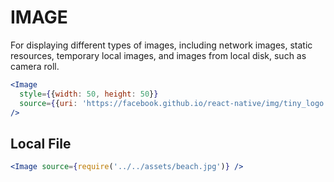 # IMAGE

For displaying different types of images, including network images, static resources, temporary local images, and images from local disk, such as camera roll.

```jsx
<Image
  style={{width: 50, height: 50}}
  source={{uri: 'https://facebook.github.io/react-native/img/tiny_logo.png'}}
/>
```

## Local File

```jsx
<Image source={require('../../assets/beach.jpg')} />
```
